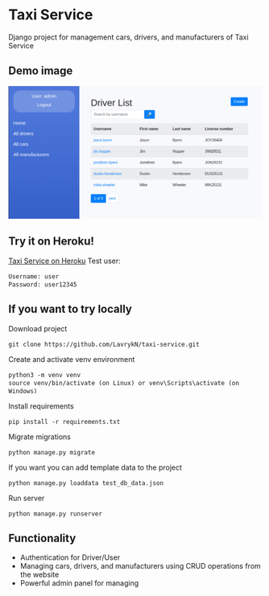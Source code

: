 # Taxi Service

Django project for management cars, drivers, and manufacturers of Taxi Service

## Demo image

![Website Interface](demo1.png)

## Try it on Heroku!

[Taxi Service on Heroku](https://taxi-service441.herokuapp.com/)
Test user:
```shell
Username: user
Password: user12345
```

## If you want to try locally

Download project
```shell
git clone https://github.com/LavrykN/taxi-service.git
```

Create and activate venv environment
```shell
python3 -m venv venv
source venv/bin/activate (on Linux) or venv\Scripts\activate (on Windows)
```

Install requirements
```shell
pip install -r requirements.txt
```

Migrate migrations
```shell
python manage.py migrate
```

If you want you can add template data to the project
```shell
python manage.py loaddata test_db_data.json
```

Run server
```shell
python manage.py runserver
```

## Functionality

* Authentication for Driver/User
* Managing cars, drivers, and manufacturers using CRUD operations from the website
* Powerful admin panel for managing



